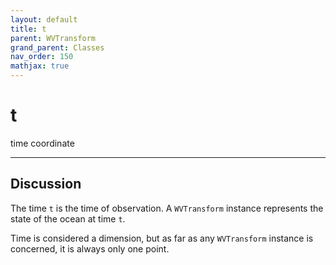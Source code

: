 ```yaml
---
layout: default
title: t
parent: WVTransform
grand_parent: Classes
nav_order: 150
mathjax: true
---
```


#  t

time coordinate


---

## Discussion

The time `t` is the time of observation. A `WVTransform` instance represents the state of the ocean at time `t`. 

Time is considered a dimension, but as far as any `WVTransform` instance is concerned, it is always only one point.

